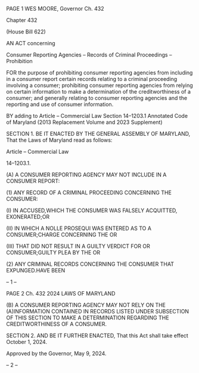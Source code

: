 PAGE 1
WES MOORE, Governor Ch. 432

Chapter 432

(House Bill 622)

AN ACT concerning

Consumer Reporting Agencies – Records of Criminal Proceedings – Prohibition

FOR the purpose of prohibiting consumer reporting agencies from including in a consumer
report certain records relating to a criminal proceeding involving a consumer;
prohibiting consumer reporting agencies from relying on certain information to make
a determination of the creditworthiness of a consumer; and generally relating to
consumer reporting agencies and the reporting and use of consumer information.

BY adding to
Article – Commercial Law
Section 14–1203.1
Annotated Code of Maryland
(2013 Replacement Volume and 2023 Supplement)

SECTION 1. BE IT ENACTED BY THE GENERAL ASSEMBLY OF MARYLAND,
That the Laws of Maryland read as follows:

Article – Commercial Law

14–1203.1.

(A) A CONSUMER REPORTING AGENCY MAY NOT INCLUDE IN A CONSUMER
REPORT:

(1) ANY RECORD OF A CRIMINAL PROCEEDING CONCERNING THE
CONSUMER:

(I) IN ACCUSED,WHICH THE CONSUMER WAS FALSELY
ACQUITTED, EXONERATED;OR

(II) IN WHICH A NOLLE PROSEQUI WAS ENTERED AS TO A
CONSUMER;CHARGE CONCERNING THE OR

(III) THAT DID NOT RESULT IN A GUILTY VERDICT FOR OR
CONSUMER;GUILTY PLEA BY THE OR

(2) ANY CRIMINAL RECORDS CONCERNING THE CONSUMER THAT
EXPUNGED.HAVE BEEN

– 1 –

PAGE 2
Ch. 432 2024 LAWS OF MARYLAND

(B) A CONSUMER REPORTING AGENCY MAY NOT RELY ON THE
(A)INFORMATION CONTAINED IN RECORDS LISTED UNDER SUBSECTION OF THIS
SECTION TO MAKE A DETERMINATION REGARDING THE CREDITWORTHINESS OF A
CONSUMER.

SECTION 2. AND BE IT FURTHER ENACTED, That this Act shall take effect
October 1, 2024.

Approved by the Governor, May 9, 2024.

– 2 –